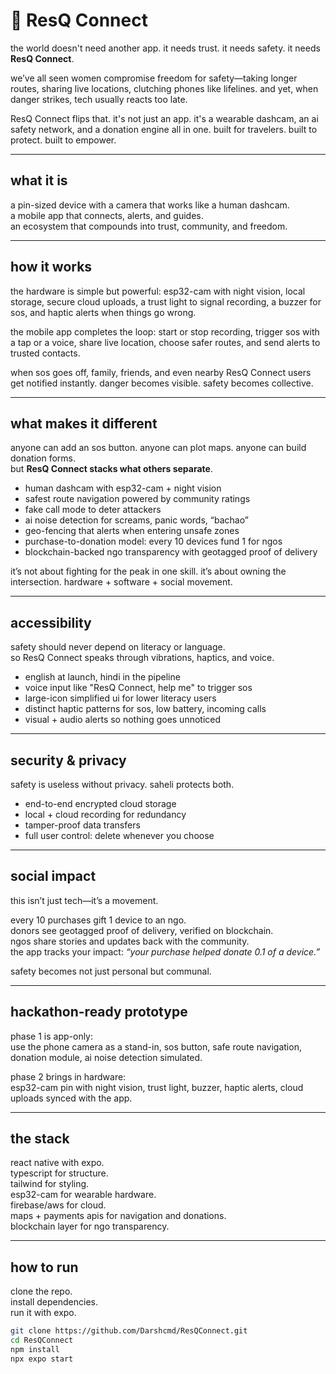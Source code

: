 # 🚨 ResQ Connect

the world doesn't need another app. it needs trust. it needs safety. it needs **ResQ Connect**.  

we’ve all seen women compromise freedom for safety—taking longer routes, sharing live locations, clutching phones like lifelines. and yet, when danger strikes, tech usually reacts too late.  

ResQ Connect flips that. it's not just an app. it's a wearable dashcam, an ai safety network, and a donation engine all in one. built for travelers. built to protect. built to empower.  

---

## what it is

a pin-sized device with a camera that works like a human dashcam.  
a mobile app that connects, alerts, and guides.  
an ecosystem that compounds into trust, community, and freedom.  

---

## how it works

the hardware is simple but powerful: esp32-cam with night vision, local storage, secure cloud uploads, a trust light to signal recording, a buzzer for sos, and haptic alerts when things go wrong.  

the mobile app completes the loop: start or stop recording, trigger sos with a tap or a voice, share live location, choose safer routes, and send alerts to trusted contacts.  

when sos goes off, family, friends, and even nearby ResQ Connect users get notified instantly. danger becomes visible. safety becomes collective.  

---

## what makes it different

anyone can add an sos button. anyone can plot maps. anyone can build donation forms.  
but **ResQ Connect stacks what others separate**.  

- human dashcam with esp32-cam + night vision  
- safest route navigation powered by community ratings  
- fake call mode to deter attackers  
- ai noise detection for screams, panic words, “bachao”  
- geo-fencing that alerts when entering unsafe zones  
- purchase-to-donation model: every 10 devices fund 1 for ngos  
- blockchain-backed ngo transparency with geotagged proof of delivery  

it’s not about fighting for the peak in one skill. it’s about owning the intersection. hardware + software + social movement.  

---

## accessibility

safety should never depend on literacy or language.  
so ResQ Connect speaks through vibrations, haptics, and voice.  

- english at launch, hindi in the pipeline  
- voice input like "ResQ Connect, help me" to trigger sos  
- large-icon simplified ui for lower literacy users  
- distinct haptic patterns for sos, low battery, incoming calls  
- visual + audio alerts so nothing goes unnoticed  

---

## security & privacy

safety is useless without privacy. saheli protects both.  

- end-to-end encrypted cloud storage  
- local + cloud recording for redundancy  
- tamper-proof data transfers  
- full user control: delete whenever you choose  

---

## social impact

this isn’t just tech—it’s a movement.  

every 10 purchases gift 1 device to an ngo.  
donors see geotagged proof of delivery, verified on blockchain.  
ngos share stories and updates back with the community.  
the app tracks your impact: *“your purchase helped donate 0.1 of a device.”*  

safety becomes not just personal but communal.  

---

## hackathon-ready prototype

phase 1 is app-only:  
use the phone camera as a stand-in, sos button, safe route navigation, donation module, ai noise detection simulated.  

phase 2 brings in hardware:  
esp32-cam pin with night vision, trust light, buzzer, haptic alerts, cloud uploads synced with the app.  

---

## the stack

react native with expo.  
typescript for structure.  
tailwind for styling.  
esp32-cam for wearable hardware.  
firebase/aws for cloud.  
maps + payments apis for navigation and donations.  
blockchain layer for ngo transparency.  

---

## how to run

clone the repo.  
install dependencies.  
run it with expo.  

```bash
git clone https://github.com/Darshcmd/ResQConnect.git
cd ResQConnect
npm install
npx expo start


